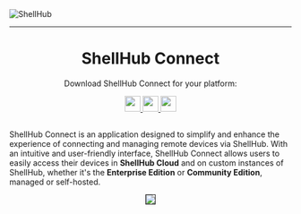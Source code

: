 <div align="center>
  <a href="https://shellhub.io"><img src="http://docs.shellhub.io/img/logo.png" alt="ShellHub"></a>

  <hr/>
  
  <h1 align="center">ShellHub Connect</h1>

  <p align="center">Download ShellHub Connect for your platform:</p>

  <p align="center">
    <a href="https://redir-url.fly.dev/?url=https://api.github.com/repos/shellhub-io/desktop/releases/latest&query=$.assets[0].browser_download_url">
      <img src="https://img.shields.io/badge/Windows-rgb(102,122,204)?style=flat-rounded&logo=windows&logoColor=white" height="28px"/>
    </a>
    <a href="https://redir-url.fly.dev/?url=https://api.github.com/repos/shellhub-io/desktop/releases/latest&query=$.assets[1].browser_download_url">
      <img src='https://img.shields.io/badge/Linux-rgb(102,122,204)?style=flat-rounded&logo=linux&logoColor=white' height="28px"/>
    </a>
    <a href="https://redir-url.fly.dev/?url=https://api.github.com/repos/shellhub-io/desktop/releases/latest&query=$.assets[2].browser_download_url">
      <img src='https://img.shields.io/badge/MacOS_X-rgb(102,122,204)?style=flat-rounded&logo=apple&logoColor=white' height="28px"/>
    </a>
  </p>
</div>

##

ShellHub Connect is an application designed to simplify and enhance the experience of connecting and managing
remote devices via ShellHub. With an intuitive and user-friendly interface, ShellHub Connect allows users to
easily access their devices in **ShellHub Cloud** and on custom instances of ShellHub, whether it's
the **Enterprise Edition** or **Community Edition**, managed or self-hosted.

<p align="center">
  <img src="https://github.com/shellhub-io/desktop/assets/86747/2a92b9e4-8c39-4c7f-9bfd-b85049f4eca4" border=1/>
</p>
